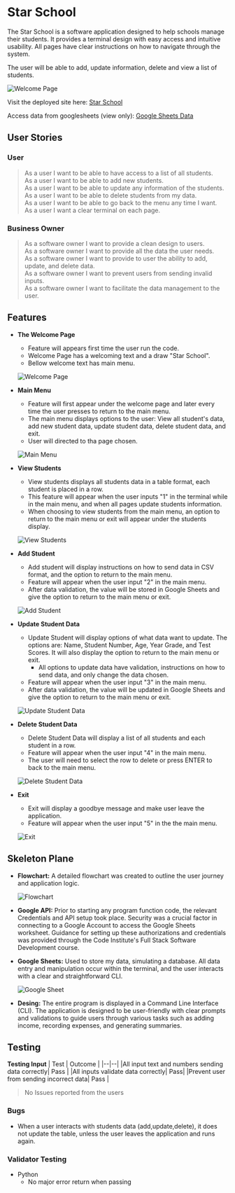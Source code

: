 # Star School

The Star School is a software application designed to help schools manage their students. It provides a terminal design with easy access and intuitive usability. All pages have clear instructions on how to navigate through the system.

The user will be able to add, update information, delete and view a list of students.

![Welcome Page]()

Visit the deployed site here: [Star School]()

Access data from googlesheets (view only): [Google Sheets Data]()

## User Stories

### User
> As a user I want to be able to have access to a list of all students.   
> As a user I want to be able to add new students.    
> As a user I want to be able to update any information of the students.  
> As a user I want to be able to delete students from my data.    
> As a user I want to be able to go back to the menu any time I want.   
> As a user I want a clear terminal on each page.   

### Business Owner
> As a software owner I want to provide a clean design to users.    
> As a software owner I want to provide all the data the user needs.     
> As a software owner I want to provide to user the ability to add, update, and delete data.     
> As a software owner I want to prevent users from sending invalid inputs.   
> As a software owner I want to facilitate the data management to the user. 

## Features

- __The Welcome Page__

    - Feature will appears first time the user run the code.
    - Welcome Page has a welcoming text and a draw "Star School".
    - Bellow welcome text has main menu.

    ![Welcome Page]()

- __Main Menu__

    - Feature will first appear under the welcome page and later every time the user presses to return to the main menu.
    - The main menu displays options to the user: View all student's data, add new student data, update student data, delete student data, and exit.
    - User will directed to tha page chosen.

    ![Main Menu]()

- __View Students__

    - View students displays all students data in a table format, each student is placed in a row.
    - This feature will appear when the user inputs "1" in the terminal while in the main menu, and when all pages update students information.
    - When choosing to view students from the main menu, an option to return to the main menu or exit will appear under the students display.

    ![View Students]()

- __Add Student__

    - Add student will display instructions on how to send data in CSV format, and the option to return to the main menu.
    - Feature will appear when the user input "2" in the main menu.
    - After data validation, the value will be stored in Google Sheets and give the option to return to the main menu or exit.

    ![Add Student]()

- __Update Student Data__

    - Update Student will display options of what data want to update. The options are: Name, Student Number, Age, Year Grade, and Test Scores. It will also display the option to return to the main menu or exit.
        - All options to update data have validation, instructions on how to send data, and only change the data chosen.
    - Feature will appear when the user input "3" in the main menu.
    - After data validation, the value will be updated in Google Sheets and give the option to return to the main menu or exit.

    ![Update Student Data]()

- __Delete Student Data__

    - Delete Student Data will display a list of all students and each student in a row.
    - Feature will appear when the user input "4" in the main menu.
    - The user will need to select the row to delete or press ENTER to back to the main menu.

    ![Delete Student Data]()

- __Exit__

    - Exit will display a goodbye message and make user leave the application. 
    - Feature will appear when the user input "5" in the the main menu.

    ![Exit]()

## Skeleton Plane

- __Flowchart:__
    A detailed flowchart was created to outline the user journey and application logic.
    
    ![Flowchart]()

- __Google API:__
    Prior to starting any program function code, the relevant Credentials and API setup took place. Security was a crucial factor in connecting to a Google Account to access the Google Sheets worksheet. Guidance for setting up these authorizations and credentials was provided through the Code Institute's Full Stack Software Development course.

- __Google Sheets:__
    Used to store my data, simulating a database. All data entry and manipulation occur within the terminal, and the user interacts with a clear and straightforward CLI.

    ![Google Sheet]()

- __Desing:__
    The entire program is displayed in a Command Line Interface (CLI). The application is designed to be user-friendly with clear prompts and validations to guide users through various tasks such as adding income, recording expenses, and generating summaries.

## Testing

**Testing Input**
| Test | Outcome |
|--|--|
|All input text and numbers sending data correctly| Pass |
|All inputs validate data correctly| Pass|
|Prevent user from sending incorrect data| Pass |

> No Issues reported from the users

### Bugs

- When a user interacts with students data (add,update,delete), it does not update the table, unless the user leaves the application and runs again.

### Validator Testing

- Python
    - No major error return when passing 